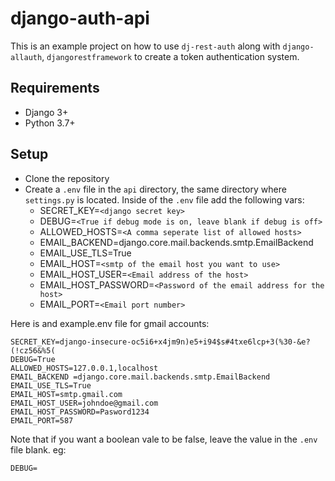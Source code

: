 # django-auth-api

This is an example project on how to use `dj-rest-auth` along with `django-allauth`, `djangorestframework` to create a token authentication system.

## Requirements

- Django 3+
- Python 3.7+

## Setup

- Clone the repository
- Create a `.env` file in the `api` directory, the same directory where `settings.py` is located. Inside of the `.env` file add the following vars:
  - SECRET_KEY=`<django secret key>`
  - DEBUG=`<True if debug mode is on, leave blank if debug is off>`
  - ALLOWED_HOSTS=`<A comma seperate list of allowed hosts>`
  - EMAIL_BACKEND=django.core.mail.backends.smtp.EmailBackend
  - EMAIL_USE_TLS=True
  - EMAIL_HOST=`<smtp of the email host you want to use>`
  - EMAIL_HOST_USER=`<Email address of the host>`
  - EMAIL_HOST_PASSWORD=`<Password of the email address for the host>`
  - EMAIL_PORT=`<Email port number>`

Here is and example.env file for gmail accounts:

```
SECRET_KEY=django-insecure-oc5i6+x4jm9n)e5+i94$s#4txe6lcp+3(%30-&e?(!cz56&%5(
DEBUG=True
ALLOWED_HOSTS=127.0.0.1,localhost
EMAIL_BACKEND =django.core.mail.backends.smtp.EmailBackend
EMAIL_USE_TLS=True
EMAIL_HOST=smtp.gmail.com
EMAIL_HOST_USER=johndoe@gmail.com
EMAIL_HOST_PASSWORD=Pasword1234
EMAIL_PORT=587
```

Note that if you want a boolean vale to be false, leave the value in the `.env` file blank. eg:
``` 
DEBUG=
```
